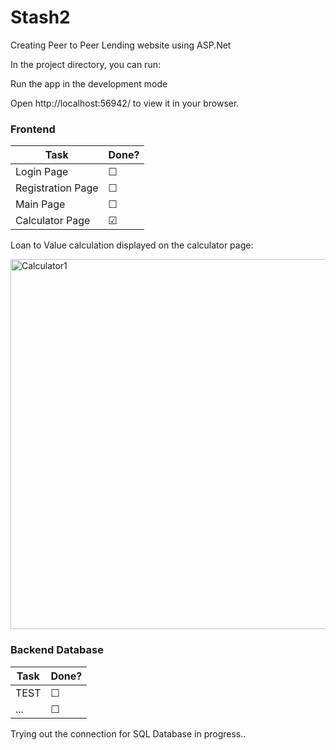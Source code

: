 # Stash2

Creating Peer to Peer Lending website using ASP.Net

In the project directory, you can run:

Run the app in the development mode

Open http://localhost:56942/ to view it in your browser.


### Frontend

| Task | Done? |
| --- | --- |
| Login Page | &#9744; |
| Registration Page | &#9744; |
| Main Page | &#9744; |
| Calculator Page | &#9745; |





Loan to Value calculation displayed on the calculator page:

<img width="592" alt="Calculator1" src="https://user-images.githubusercontent.com/107705507/205619164-31d0dacc-5fd7-4414-a0fb-1998be412cfb.PNG">






### Backend Database

| Task | Done? |
| --- | --- |
| TEST | &#9744; |
| ... | &#9744; |

Trying out the connection for SQL Database in progress.. 
